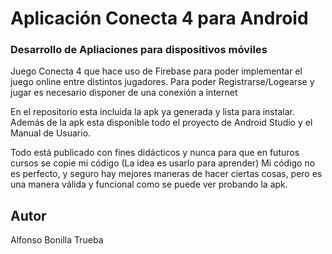 # Aplicación Conecta 4 para Android
### Desarrollo de Apliaciones para dispositivos móviles

Juego Conecta 4 que hace uso de Firebase para poder implementar el juego online entre distintos jugadores.
Para poder Registrarse/Logearse y jugar es necesario disponer de una conexión a internet

En el repositorio esta incluida la apk ya generada y lista para instalar. Además de la apk esta disponible todo el
proyecto de Android Studio y el Manual de Usuario.

Todo está publicado con fines didácticos y nunca para que en futuros cursos se copie mi código (La idea es usarlo para
aprender) Mi código no es perfecto, y seguro hay mejores maneras de hacer ciertas cosas, pero es una manera válida y funcional
como se puede ver probando la apk.


## Autor
Alfonso Bonilla Trueba

